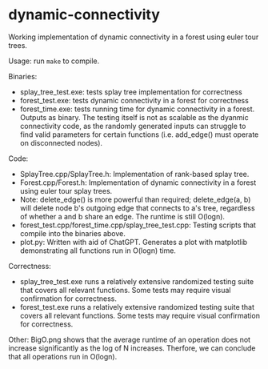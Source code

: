 # dynamic-connectivity
Working implementation of dynamic connectivity in a forest using euler tour trees.  

Usage: run `make` to compile.

Binaries: 
- splay_tree_test.exe: tests splay tree implementation for correctness
- forest_test.exe: tests dynamic connectivity in a forest for correctness
- forest_time.exe: tests running time for dynamic connectivity in a forest. Outputs as binary. The testing itself is not as scalable as the dyanmic connectivity code, as the randomly generated inputs can struggle to find valid parameters for certain functions (i.e. add_edge() must operate on disconnected nodes).

Code: 
- SplayTree.cpp/SplayTree.h: Implementation of rank-based splay tree.
- Forest.cpp/Forest.h: Implementation of dynamic connectivity in a forest using euler tour splay trees.
-   Note: delete_edge() is more powerful than required; delete_edge(a, b) will delete node b's outgoing edge that connects to a's tree, regardless of whether a and b share an edge. The runtime is still O(logn).
- forest_test.cpp/forest_time.cpp/splay_tree_test.cpp: Testing scripts that compile into the binaries above.
- plot.py: Written with aid of ChatGPT. Generates a plot with matplotlib demonstrating all functions run in O(logn) time.

Correctness: 
- splay_tree_test.exe runs a relatively extensive randomized testing suite that covers all relevant functions. Some tests may require visual confirmation for correctness.
- forest_test.exe runs a relatively extensive randomized testing suite that covers all relevant functions. Some tests may require visual confirmation for correctness.

Other: 
BigO.png shows that the average runtime of an operation does not increase significantly as the log of N increases. Therfore, we can conclude that all operations run in O(logn). 
